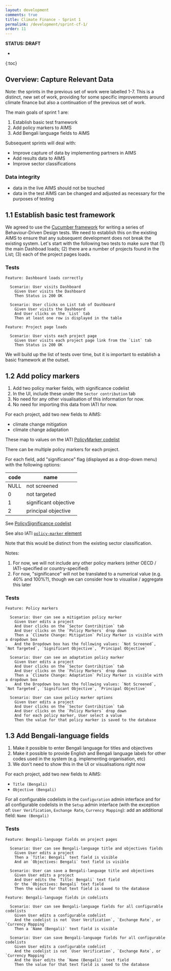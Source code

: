 ```yaml
---
layout: development
comments: true
title: Climate Finance - Sprint 1
permalink: /development/sprint-cf-1/
order: 11
---
```


**STATUS: DRAFT**

* 
{:toc}

## Overview: Capture Relevant Data

Note: the sprints in the previous set of work were labelled 1-7. This is a distinct, new set of work, providing for some specific improvements around climate finance but also a continuation of the previous set of work.

The main goals of sprint 1 are:

1. Establish basic test framework
2. Add policy markers to AIMS
3. Add Bengali language fields to AIMS

Subsequent sprints will deal with:

* Improve capture of data by implementing partners in AIMS
* Add results data to AIMS
* Improve sector classifications

### Data integrity

* data in the live AIMS should not be touched
* data in the test AIMS can be changed and adjusted as necessary for the purposes of testing

## 1.1 Establish basic test framework

We agreed to use the [Cucumber framework](https://cucumber.io/docs/reference) for writing a series of Behaviour-Driven Design tests. We need to establish this on the existing AIMS to ensure that any subsequent development does not break the existing system. Let's start with the following two tests to make sure that (1) the main Dashboad loads; (2) there are a number of projects found in the List; (3) each of the project pages loads.

### Tests

```
Feature: Dashboard loads correctly

  Scenario: User visits Dashboard
    Given User visits the Dashboard
    Then Status is 200 OK

  Scenario: User clicks on List tab of Dashboard
    Given User visits the Dashboard
    And User clicks on the `List` tab
    Then at least one row is displayed in the table
```

```
Feature: Project page loads

  Scenario: User vists each project page
    Given User visits each project page link from the `List` tab
    Then Status is 200 OK
```

We will build up the list of tests over time, but it is important to establish a basic framework at the outset.

## 1.2 Add policy markers

1. Add two policy marker fields, with significance codelist
2. In the UI, include these under the `Sector contribution` tab
3. No need for any other visualisation of this information for now.
4. No need for importing this data from IATI for now.

For each project, add two new fields to AIMS:

* climate change mitigation
* climate change adaptation

These map to values on the IATI [PolicyMarker codelist](http://iatistandard.org/202/codelists/PolicyMarker/)

There can be multiple policy markers for each project.

For each field, add "significance" flag (displayed as a drop-down menu) with the following options:

| code | name | 
| ------ | ------ |
| NULL | not screened |
| 0 | not targeted |
| 1 | significant objective |
| 2 | principal objective |

See [PolicySignificance codelist](http://iatistandard.org/202/codelists/PolicySignificance/)

See also IATI [`policy-marker` element](iatistandard.org/202/activity-standard/iati-activities/iati-activity/policy-marker)

Note that this would be distinct from the existing sector classification.

Notes:

1. For now, we will not include any other policy markers (either OECD / IATI-specified or country-specified)
2. For now, "significance" will not be translated to a numerical value (e.g. 40% and 100%?), though we can consider how to visualise / aggregate this later

### Tests

```
Feature: Policy markers

  Scenario: User can see a mitigation policy marker
    Given User edits a project
    And User clicks on the `Sector Contribition` tab
    And User clicks on the `Policy Markers` drop down
    Then a `Climate Change: Mitigation` Policy Marker is visible with a dropdown box
    And the Dropdown box has the following values: `Not Screened`, `Not Targeted`, `Significant Objective`, `Principal Objective`

  Scenario: User can see an adaptation policy marker
    Given User edits a project
    And User clicks on the `Sector Contribition` tab
    And User clicks on the `Policy Markers` drop down
    Then a `Climate Change: Adaptation` Policy Marker is visible with a dropdown box
    And the Dropdown box has the following values: `Not Screened`, `Not Targeted`, `Significant Objective`, `Principal Objective`
  
  Scenario: User can save policy marker options
    Given User edits a project
    And User clicks on the `Sector Contribition` tab
    And User clicks on the `Policy Markers` drop down
    And for each policy marker, User select a value
    Then the value for that policy marker is saved to the database
```

## 1.3 Add Bengali-language fields

1. Make it possible to enter Bengali language for titles and objectives
2. Make it possible to provide English and Bengali language labels for other codes used in the system (e.g. implementing organisation, etc)
3. We don't need to show this in the UI or visualisations right now

For each project, add two new fields to AIMS:

* `Title (Bengali)`
* `Objective (Bengali)`

For all configurable codelists in the `Configuration` admin interface and for all configurable codelists in the `Setup` admin interface (with the exception of: `User Verification`, `Exchange Rate`, `Currency Mapping`): add an additional field: `Name (Bengali)`

### Tests

```
Feature: Bengali-language fields on project pages

  Scenario: User can see Bengali-language title and objectives fields
    Given User edits a project
    Then a `Title: Bengali` text field is visible
    And an `Objectives: Bengali` text field is visible

  Scenario: User can save a Bengali-language title and objectives
    Given User edits a project
    And User edits the `Title: Bengali` text field
    Or the `Objectives: Bengali` text field
    Then the value for that text field is saved to the database

Feature: Bengali-language fields in codelists

  Scenario: User can see Bengali-language fields for all configurable codelists
    Given User edits a configurable codelist
    And the codelist is not `User Verification`, `Exchange Rate`, or `Currency Mapping`
    Then a `Name (Bengali)` text field is visible

  Scenario: User can save Bengali-language fields for all configurable codelists
    Given User edits a configurable codelist
    And the codelist is not `User Verification`, `Exchange Rate`, or `Currency Mapping`
    And the User edits the `Name (Bengali)` text field
    Then the value for that text field is saved to the database
```
